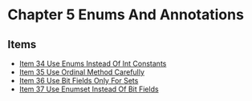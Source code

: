 # Chapter 5 Enums And Annotations

## Items
- [Item 34 Use Enums Instead Of Int Constants](item-34-use-enums-instead-of-int-constants.md)
- [Item 35 Use Ordinal Method Carefully](item-35-use-ordinal-method-carefully.md)
- [Item 36 Use Bit Fields Only For Sets](item-36-use-bit-fields-only-for-sets.md)
- [Item 37 Use Enumset Instead Of Bit Fields](item-37-use-enumset-instead-of-bit-fields.md)
